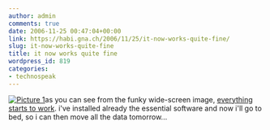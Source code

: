 ```yaml
---
author: admin
comments: true
date: 2006-11-25 00:47:04+00:00
link: https://habi.gna.ch/2006/11/25/it-now-works-quite-fine/
slug: it-now-works-quite-fine
title: it now works quite fine
wordpress_id: 819
categories:
- technospeak
---
```


[![Picture 1](https://habi.gna.ch/wp-content/uploads/2006/11/Picture%201-tm.jpg)](https://habi.gna.ch/wp-content/uploads/2006/11/Picture%201.jpg)as you can see from the funky wide-screen image, [everything starts to work](https://habi.gna.ch/2006/11/20/it-has-arrived/). i've installed already the essential software and now i'll go to bed, so i can then move all the data tomorrow...

